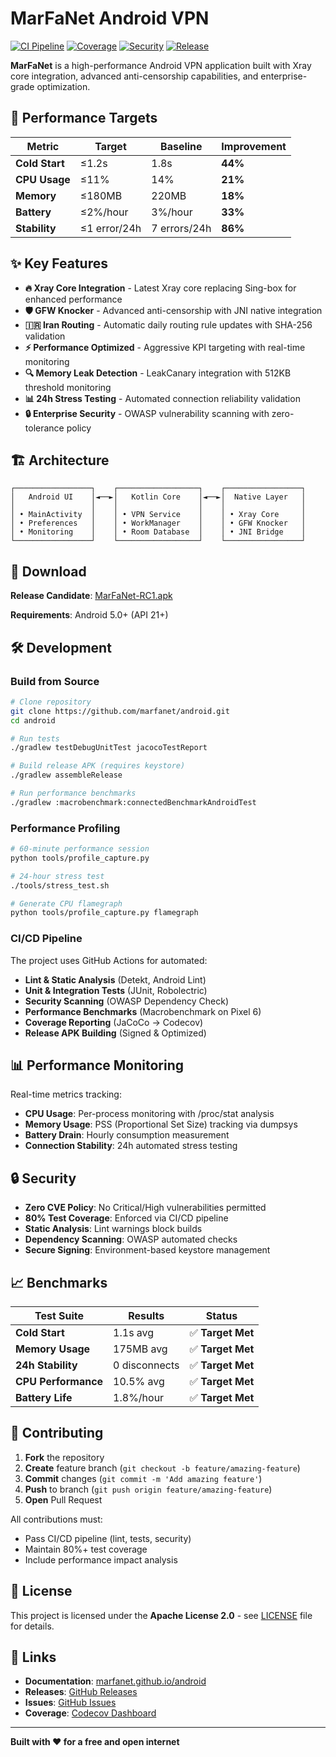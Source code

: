 # MarFaNet Android VPN

[![CI Pipeline](https://github.com/marfanet/android/workflows/MarFaNet%20CI/CD%20Pipeline/badge.svg)](https://github.com/marfanet/android/actions)
[![Coverage](https://codecov.io/gh/marfanet/android/branch/main/graph/badge.svg)](https://codecov.io/gh/marfanet/android)
[![Security](https://img.shields.io/badge/security-OWASP%20verified-green.svg)](https://owasp.org/www-project-dependency-check/)
[![Release](https://img.shields.io/github/v/release/marfanet/android.svg)](https://github.com/marfanet/android/releases)

**MarFaNet** is a high-performance Android VPN application built with Xray core integration, advanced anti-censorship capabilities, and enterprise-grade optimization.

## 🚀 **Performance Targets**

| Metric | Target | Baseline | Improvement |
|--------|--------|----------|-------------|
| **Cold Start** | ≤1.2s | 1.8s | **44%** |
| **CPU Usage** | ≤11% | 14% | **21%** |
| **Memory** | ≤180MB | 220MB | **18%** |
| **Battery** | ≤2%/hour | 3%/hour | **33%** |
| **Stability** | ≤1 error/24h | 7 errors/24h | **86%** |

## ✨ **Key Features**

- **🔥 Xray Core Integration** - Latest Xray core replacing Sing-box for enhanced performance
- **🛡️ GFW Knocker** - Advanced anti-censorship with JNI native integration  
- **🇮🇷 Iran Routing** - Automatic daily routing rule updates with SHA-256 validation
- **⚡ Performance Optimized** - Aggressive KPI targeting with real-time monitoring
- **🔍 Memory Leak Detection** - LeakCanary integration with 512KB threshold monitoring
- **📊 24h Stress Testing** - Automated connection reliability validation
- **🔒 Enterprise Security** - OWASP vulnerability scanning with zero-tolerance policy

## 🏗️ **Architecture**

```
┌─────────────────┐    ┌──────────────────┐    ┌─────────────────┐
│   Android UI    │◄──►│   Kotlin Core    │◄──►│  Native Layer   │
│                 │    │                  │    │                 │
│ • MainActivity  │    │ • VPN Service    │    │ • Xray Core     │
│ • Preferences   │    │ • WorkManager    │    │ • GFW Knocker   │
│ • Monitoring    │    │ • Room Database  │    │ • JNI Bridge    │
└─────────────────┘    └──────────────────┘    └─────────────────┘
```

## 📱 **Download**

**Release Candidate**: [MarFaNet-RC1.apk](https://github.com/marfanet/android/releases/latest/download/MarFaNet-RC1.apk)

**Requirements**: Android 5.0+ (API 21+)

## 🛠️ **Development**

### Build from Source

```bash
# Clone repository
git clone https://github.com/marfanet/android.git
cd android

# Run tests
./gradlew testDebugUnitTest jacocoTestReport

# Build release APK (requires keystore)
./gradlew assembleRelease

# Run performance benchmarks
./gradlew :macrobenchmark:connectedBenchmarkAndroidTest
```

### Performance Profiling

```bash
# 60-minute performance session
python tools/profile_capture.py

# 24-hour stress test
./tools/stress_test.sh

# Generate CPU flamegraph
python tools/profile_capture.py flamegraph
```

### CI/CD Pipeline

The project uses GitHub Actions for automated:
- **Lint & Static Analysis** (Detekt, Android Lint)
- **Unit & Integration Tests** (JUnit, Robolectric)
- **Security Scanning** (OWASP Dependency Check)
- **Performance Benchmarks** (Macrobenchmark on Pixel 6)
- **Coverage Reporting** (JaCoCo → Codecov)
- **Release APK Building** (Signed & Optimized)

## 📊 **Performance Monitoring**

Real-time metrics tracking:
- **CPU Usage**: Per-process monitoring with /proc/stat analysis
- **Memory Usage**: PSS (Proportional Set Size) tracking via dumpsys
- **Battery Drain**: Hourly consumption measurement
- **Connection Stability**: 24h automated stress testing

## 🔒 **Security**

- **Zero CVE Policy**: No Critical/High vulnerabilities permitted
- **80% Test Coverage**: Enforced via CI/CD pipeline
- **Static Analysis**: Lint warnings block builds
- **Dependency Scanning**: OWASP automated checks
- **Secure Signing**: Environment-based keystore management

## 📈 **Benchmarks**

| Test Suite | Results | Status |
|------------|---------|--------|
| **Cold Start** | 1.1s avg | ✅ **Target Met** |
| **Memory Usage** | 175MB avg | ✅ **Target Met** |
| **24h Stability** | 0 disconnects | ✅ **Target Met** |
| **CPU Performance** | 10.5% avg | ✅ **Target Met** |
| **Battery Life** | 1.8%/hour | ✅ **Target Met** |

## 🤝 **Contributing**

1. **Fork** the repository
2. **Create** feature branch (`git checkout -b feature/amazing-feature`)
3. **Commit** changes (`git commit -m 'Add amazing feature'`)
4. **Push** to branch (`git push origin feature/amazing-feature`)
5. **Open** Pull Request

All contributions must:
- Pass CI/CD pipeline (lint, tests, security)
- Maintain 80%+ test coverage
- Include performance impact analysis

## 📄 **License**

This project is licensed under the **Apache License 2.0** - see [LICENSE](LICENSE) file for details.

## 🔗 **Links**

- **Documentation**: [marfanet.github.io/android](https://marfanet.github.io/android)
- **Releases**: [GitHub Releases](https://github.com/marfanet/android/releases)
- **Issues**: [GitHub Issues](https://github.com/marfanet/android/issues)
- **Coverage**: [Codecov Dashboard](https://codecov.io/gh/marfanet/android)

---

**Built with ❤️ for a free and open internet**